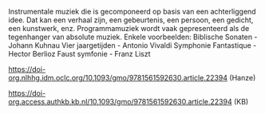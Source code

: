 Instrumentale muziek die is gecomponeerd op basis van een achterliggend idee. Dat kan een verhaal zijn, een gebeurtenis, een persoon, een gedicht, een kunstwerk, enz. Programmamuziek wordt vaak gepresenteerd als de tegenhanger van absolute muziek. 
Enkele voorbeelden:
Biblische Sonaten - Johann Kuhnau
Vier jaargetijden - Antonio Vivaldi
Symphonie Fantastique - Hector Berlioz
Faust symfonie - Franz Liszt

https://doi-org.nlhhg.idm.oclc.org/10.1093/gmo/9781561592630.article.22394 (Hanze)

https://doi-org.access.authkb.kb.nl/10.1093/gmo/9781561592630.article.22394 (KB)